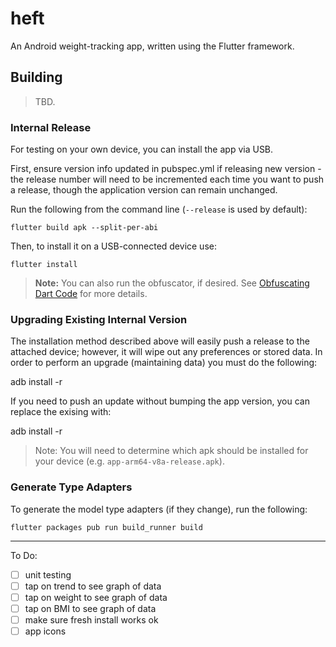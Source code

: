 # heft

An Android weight-tracking app, written using the Flutter framework.

## Building

> TBD.

### Internal Release

For testing on your own device, you can install the app via USB.

First, ensure version info updated in pubspec.yml if releasing new version - the release number will need to be incremented
each time you want to push a release, though the application version can remain unchanged.

Run the following from the command line (`--release` is used by default):

    flutter build apk --split-per-abi

Then, to install it on a USB-connected device use:

    flutter install 

> **Note:** You can also run the obfuscator, if desired. See [Obfuscating Dart Code](https://flutter.dev/docs/deployment/obfuscate)
> for more details.

### Upgrading Existing Internal Version

The installation method described above will easily push a release to the attached device; however, it will wipe out any
preferences or stored data. In order to perform an upgrade (maintaining data) you must do the following:

  adb install -r <the apk for your device>

If you need to push an update without bumping the app version, you can replace the exising with: 

  adb install -r <the apk for your device>

> Note: You will need to determine which apk should be installed for your device (e.g. `app-arm64-v8a-release.apk`).

### Generate Type Adapters

To generate the model type adapters (if they change), run the following:

    flutter packages pub run build_runner build

---

To Do:

* [ ] unit testing
* [ ] tap on trend to see graph of data
* [ ] tap on weight to see graph of data
* [ ] tap on BMI to see graph of data
* [ ] make sure fresh install works ok
* [ ] app icons
